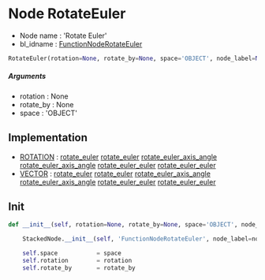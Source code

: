 # Node RotateEuler

- Node name : 'Rotate Euler'
- bl_idname : [FunctionNodeRotateEuler](https://docs.blender.org/api/current/bpy.types.FunctionNodeRotateEuler.html)


``` python
RotateEuler(rotation=None, rotate_by=None, space='OBJECT', node_label=None, node_color=None)
```
##### Arguments

- rotation : None
- rotate_by : None
- space : 'OBJECT'

## Implementation

- [ROTATION](/docs/GeoNodes/socket_ROTATION.md) : [rotate_euler](/docs/GeoNodes/socket_ROTATION.md#rotate_euler) [rotate_euler](/docs/GeoNodes/socket_ROTATION.md#rotate_euler) [rotate_euler_axis_angle](/docs/GeoNodes/socket_ROTATION.md#rotate_euler_axis_angle) [rotate_euler_axis_angle](/docs/GeoNodes/socket_ROTATION.md#rotate_euler_axis_angle) [rotate_euler_euler](/docs/GeoNodes/socket_ROTATION.md#rotate_euler_euler) [rotate_euler_euler](/docs/GeoNodes/socket_ROTATION.md#rotate_euler_euler)
- [VECTOR](/docs/GeoNodes/socket_VECTOR.md) : [rotate_euler](/docs/GeoNodes/socket_VECTOR.md#rotate_euler) [rotate_euler](/docs/GeoNodes/socket_VECTOR.md#rotate_euler) [rotate_euler_axis_angle](/docs/GeoNodes/socket_VECTOR.md#rotate_euler_axis_angle) [rotate_euler_axis_angle](/docs/GeoNodes/socket_VECTOR.md#rotate_euler_axis_angle) [rotate_euler_euler](/docs/GeoNodes/socket_VECTOR.md#rotate_euler_euler) [rotate_euler_euler](/docs/GeoNodes/socket_VECTOR.md#rotate_euler_euler)

## Init

``` python
def __init__(self, rotation=None, rotate_by=None, space='OBJECT', node_label=None, node_color=None):

    StackedNode.__init__(self, 'FunctionNodeRotateEuler', node_label=node_label, node_color=node_color)

    self.space           = space
    self.rotation        = rotation
    self.rotate_by       = rotate_by
```

